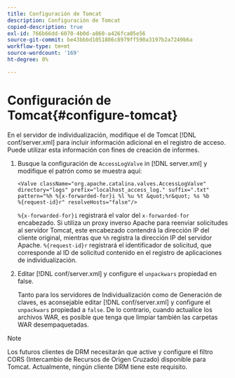 ```yaml
---
title: Configuración de Tomcat
description: Configuración de Tomcat
copied-description: true
exl-id: 766b66dd-6070-4b0d-a860-a426fca05e56
source-git-commit: be43bbbd1051886c8979ff590a3197b2a7249b6a
workflow-type: tm+mt
source-wordcount: '169'
ht-degree: 0%

---
```


# Configuración de Tomcat{#configure-tomcat}

En el servidor de individualización, modifique el de Tomcat [!DNL conf/server.xml] para incluir información adicional en el registro de acceso. Puede utilizar esta información con fines de creación de informes.

1. Busque la configuración de `AccessLogValve` in [!DNL server.xml] y modifique el patrón como se muestra aquí:

   ```
   <Valve className="org.apache.catalina.valves.AccessLogValve" 
   directory="logs" prefix="localhost_access_log." suffix=".txt" 
   pattern="%h %{x-forwarded-for}i %l %u %t &quot;%r&quot; %s %b 
   %{request-id}r" resolveHosts="false"/>
   ```

   `%{x-forwarded-for}i` registrará el valor del `x-forwarded-for` encabezado. Si utiliza un proxy inverso Apache para reenviar solicitudes al servidor Tomcat, este encabezado contendrá la dirección IP del cliente original, mientras que `%h` registra la dirección IP del servidor Apache. `%{request-id}r` registrará el identificador de solicitud, que corresponde al ID de solicitud contenido en el registro de aplicaciones de individualización.

1. Editar [!DNL conf/server.xml] y configure el `unpackwars` propiedad en false.

   Tanto para los servidores de Individualización como de Generación de claves, es aconsejable editar [!DNL conf/server.xml] y configure el `unpackwars` propiedad a `false`. De lo contrario, cuando actualice los archivos WAR, es posible que tenga que limpiar también las carpetas WAR desempaquetadas.

>[!NOTE]
>
>Los futuros clientes de DRM necesitarán que active y configure el filtro CORS (Intercambio de Recursos de Origen Cruzado) disponible para Tomcat. Actualmente, ningún cliente DRM tiene este requisito.

